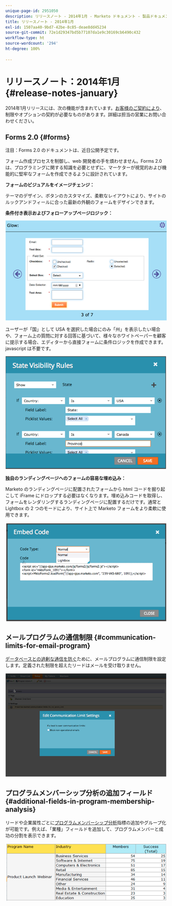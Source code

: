 ```yaml
---
unique-page-id: 2951050
description: リリースノート - 2014年1月 - Marketo ドキュメント - 製品ドキュメント
title: リリースノート - 2014年1月
exl-id: 1507aa40-9bd7-42be-8c85-deae8dd45234
source-git-commit: 72e1d29347bd5b77107da1e9c30169cb6490c432
workflow-type: ht
source-wordcount: '294'
ht-degree: 100%

---
```


# リリースノート：2014年1月 {#release-notes-january}

2014年1月リリースには、次の機能が含まれています。[お客様のご契約により](https://www.marketo.com/pricing/)、制限やオプションの契約が必要なものがあります。詳細は担当の営業にお問い合わせください。

## Forms 2.0 {#forms}

注目：Forms 2.0 のドキュメントは、近日公開予定です。

フォーム作成プロセスを制御し、web 開発者の手を煩わせません。Forms 2.0 は、プログラミングに関する知識を必要とせずに、マーケターが視覚的および機能的に堅牢なフォームを作成できるように設計されています。

**フォームのビジュアルをイメージチェンジ：**

テーマのデザイン、ボタンのカスタマイズ、柔軟なレイアウトにより、サイトのルックアンドフィールに合った最新の外観のフォームをデザインできます。

**条件付き表示およびフォローアップページロジック：**

![](assets/image2014-9-22-10-3a30-3a52.png)

ユーザーが「国」として USA を選択した場合にのみ「州」を表示したい場合や、フォーム上の質問に対する回答に基づいて、様々なホワイトペーパーを顧客に提示する場合、エディターから直接フォームに条件ロジックを作成できます。javascript は不要です。

![](assets/image2014-9-22-10-3a31-3a54.png)

**独自のランディングページへのフォームの容易な埋め込み：**

Marketo のランディングページに配置されたフォームから html コードを掘り起こして iFrame にドロップする必要はなくなります。埋め込みコードを取得し、フォームをレンダリングするランディングページに配置するだけです。通常と Lightbox の 2 つのモードにより、サイト上で Marketo フォームをより柔軟に使用できます。

![](assets/image2014-9-22-10-3a38-3a2.png)

## メールプログラムの通信制限 {#communication-limits-for-email-program}

[データベースとの過剰な通信を防ぐ](/help/marketo/product-docs/email-marketing/email-programs/email-program-actions/enable-disable-communication-limits-in-an-email-program.md)ために、メールプログラムに通信制限を設定します。定義された制限を超えたリードはメールを受け取りません。

![](assets/image2014-9-22-10-3a38-3a31.png)

## プログラムメンバーシップ分析の追加フィールド {#additional-fields-in-program-membership-analysis}

リードや企業属性ごとに[プログラムメンバーシップ分析](/help/marketo/product-docs/reporting/revenue-cycle-analytics/program-analytics/build-a-program-membership-analysis-report-that-lists-leads.md)指標の追加やグループ化が可能です。例えば、「業種」フィールドを追加して、プログラムメンバーと成功の分割を表示できます。

![](assets/image2014-9-22-10-3a39-3a1.png)
